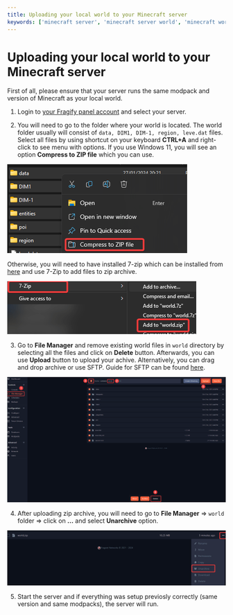 ```yaml
---
title: Uploading your local world to your Minecraft server
keywords: ['minecraft server', 'minecraft server world', 'minecraft world upload', 'load my world on minecraft server', 'minecraft']
--- 
```


# Uploading your local world to your Minecraft server

First of all, please ensure that your server runs the same modpack and version of Minecraft as your local world. 

1. Login to [your Fragify panel account](VAR::FRAGIFY_URL) and select your server. 

2. You will need to go to the folder where your world is located. The world folder usually will consist of `data, DIM1, DIM-1, region, leve.dat` files. Select all files by using shortcut on your keyboard **CTRL+A** and right-click to see menu with options. If you use Windows 11, you will see an option **Compress to ZIP file** which you can use.

![Compress to ZIP archive](images/compress-zip.png)

Otherwise, you will need to have installed 7-zip which can be installed from [here](https://7-zip.org/download.html) and use 7-Zip to add files to zip archive. 

![Compress 7-zip](images/compress-7zip.png)

3. Go to **File Manager** and remove existing world files in `world` directory by selecting all the files and click on **Delete** button. Afterwards, you can use **Upload** button to upload your achive. Alternatively, you can drag and drop archive or use SFTP. Guide for SFTP can be found [here](../../fragify/file-manager.md).

![Delete files](images/delete-world.png)

4. After uploading zip archive, you will need to go to **File Manager** => `world` folder => click on **...** and select **Unarchive** option.

![Unarchive](images/unarchive.png)

5. Start the server and if everything was setup previosly correctly (same version and same modpacks), the server will run. 